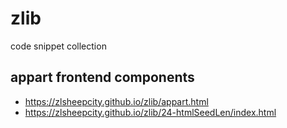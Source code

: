 # zlib
code snippet collection

## appart frontend components
- https://zlsheepcity.github.io/zlib/appart.html
- https://zlsheepcity.github.io/zlib/24-htmlSeedLen/index.html
